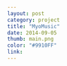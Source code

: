 ```yaml
---
layout: post
category: project
title: "MyoMusic"
date: 2014-09-05
thumb: main.png
color: "#9910FF"
link: 
---
```


